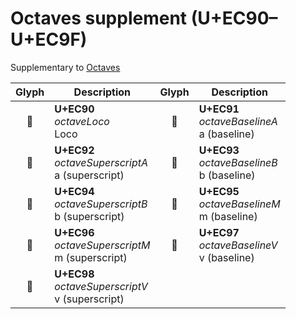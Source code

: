 Octaves supplement (U+EC90–U+EC9F)
==================================

Supplementary to [Octaves](octaves.md)

| **Glyph** | **Description** | **Glyph** | **Description**
| :-------: | --------------- | :-------: | ---------------
|<span class="bravura_large">&#xec90;</span> | **U+EC90**<br/>*octaveLoco*<br/>Loco | <span class="bravura_large">&#xec91;</span> | **U+EC91**<br/>*octaveBaselineA*<br/>a (baseline)
|<span class="bravura_large">&#xec92;</span> | **U+EC92**<br/>*octaveSuperscriptA*<br/>a (superscript) | <span class="bravura_large">&#xec93;</span> | **U+EC93**<br/>*octaveBaselineB*<br/>b (baseline)
|<span class="bravura_large">&#xec94;</span> | **U+EC94**<br/>*octaveSuperscriptB*<br/>b (superscript) | <span class="bravura_large">&#xec95;</span> | **U+EC95**<br/>*octaveBaselineM*<br/>m (baseline)
|<span class="bravura_large">&#xec96;</span> | **U+EC96**<br/>*octaveSuperscriptM*<br/>m (superscript) | <span class="bravura_large">&#xec97;</span> | **U+EC97**<br/>*octaveBaselineV*<br/>v (baseline)
|<span class="bravura_large">&#xec98;</span> | **U+EC98**<br/>*octaveSuperscriptV*<br/>v (superscript) | &nbsp; | &nbsp;